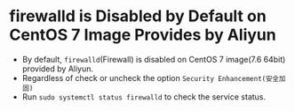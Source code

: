 # firewalld is Disabled by Default on CentOS 7 Image Provides by Aliyun

* By default, `firewalld`(Firewall) is disabled on CentOS 7 image(7.6 64bit) provided by Aliyun.
* Regardless of check or uncheck the option `Security Enhancement(安全加固)`
* Run `sudo systemctl status firewalld` to check the service status.

